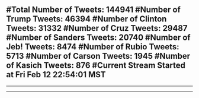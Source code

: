 #Total Number of Tweets: 144941 
#Number of Trump Tweets: 46394
#Number of Clinton Tweets: 31332
#Number of Cruz Tweets: 29487
#Number of Sanders Tweets: 20740
#Number of Jeb! Tweets: 8474
#Number of Rubio Tweets: 5713
#Number of Carson Tweets: 1945
#Number of Kasich Tweets: 876
#Current Stream Started at Fri Feb 12 22:54:01 MST
---
---
---

